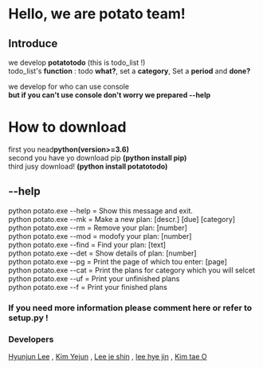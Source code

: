 # Hello, we are potato team!

## Introduce
we develop **potatotodo** (this is todo_list !)  
todo_list's **function** : todo **what?**, set a **category**, Set a **period** and **done?** 

we develop for who can use console  
**but if you can't use console don't worry we prepared --help**

# How to download
first you nead**python(version>=3.6)**    
second you have yo download pip **(python install pip)**  
third jusy download! **(python install potatotodo)**  


## --help  
python potato.exe --help =    Show this message and exit.  
python potato.exe --mk =      Make a new plan: [descr.] [due] [category]  
python potato.exe --rm =      Remove your plan: [number]  
python potato.exe --mod =     modofy your plan: [number]  
python potato.exe --find =    Find your plan: [text]  
python potato.exe --det =     Show details of plan: [number]  
python potato.exe --pg =      Print the page of which tou enter: [page]  
python potato.exe --cat =     Print the plans for category which you will selcet  
python potato.exe --uf =      Print your unfinished plans  
python potato.exe --f =       Print your finished plans  

### If you need more information please comment here or refer to setup.py !


### Developers
[Hyunjun Lee](https://github.com/Alpacadabra/to-do-list) , [Kim Yejun](https://github.com/kyj0701/to-do-list) , [Lee je shin](https://github.com/BeautifulTommorow/to-do-list) , [lee hye jin](https://github.com/bean3/to-do-list) , [Kim tae O](https://github.com/xodh/to-do-list)
